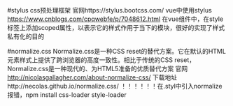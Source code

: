 #stylus css预处理框架
官网https://stylus.bootcss.com/
vue中使用stylus https://www.cnblogs.com/cpqwebfe/p/7048612.html
在vue组件中，在style标签上添加scoped属性，以表示它的样式作用于当下的模块，很好的实现了样式私有化的目的

#normalize.css
 Normalize.css是一种CSS reset的替代方案。它在默认的HTML元素样式上提供了跨浏览器的高度一致性。相比于传统的CSS reset，Normalize.css是一种现代的、为HTML5准备的优质替代方案
官网 http://nicolasgallagher.com/about-normalize-css/   下载地址http://necolas.github.io/normalize.css/
！！！！！！在.styl中引入normalize报错，npm install css-loader style-loader